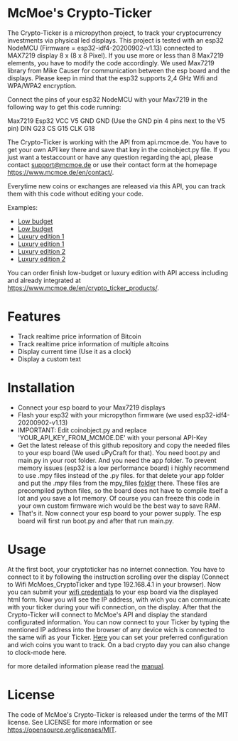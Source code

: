# McMoe's Crypto-Ticker

The Crypto-Ticker is a micropython project, to track your cryptocurrency investments via physical led displays.
This project is tested with an esp32 NodeMCU (Firmware = esp32-idf4-20200902-v1.13) connected to MAX7219 display 8 x (8 x 8 Pixel). If you use more or less than 8 Max7219 elements, you have to modify the code accordingly. We used Max7219 library from Mike Causer for communication between the esp board and the displays. Please keep in mind that the esp32 supports 2,4 GHz Wifi and WPA/WPA2 encryption.

Connect the pins of your esp32 NodeMCU with your Max7219 in the following way to get this code running:

Max7219     Esp32
VCC         V5
GND         GND (Use the GND pin 4 pins next to the V5 pin)
DIN         G23
CS          G15
CLK         G18


The Crypto-Ticker is working with the API from api.mcmoe.de. You have to get your own API key there and save that key in the coinobject.py file. If you just want a testaccount or have any question regarding the api, please contact support@mcmoe.de or use their contact form at the homepage https://www.mcmoe.de/en/contact/.

Everytime new coins or exchanges are released via this API, you can track them with this code without editing your code.

Examples:
- [Low budget](https://github.com/McMoes/Crypto-Ticker/tree/main/img/20210302_230349.jpg)
- [Low budget](https://github.com/McMoes/Crypto-Ticker/tree/main/img/20210302_230624.jpg)
- [Luxury edition 1](https://github.com/McMoes/Crypto-Ticker/tree/main/img/20210224_203135.jpg)
- [Luxury edition 1](https://github.com/McMoes/Crypto-Ticker/tree/main/img/20210330_000034.jpg)
- [Luxury edition 2](https://github.com/McMoes/Crypto-Ticker/tree/main/img/20210224_202800.jpg)
- [Luxury edition 2](https://github.com/McMoes/Crypto-Ticker/tree/main/img/20210329_235837.jpg)

You can order finish low-budget or luxury edition with API access including and already integrated at https://www.mcmoe.de/en/crypto_ticker_products/.

# Features

- Track realtime price information of Bitcoin
- Track realtime price information of multiple altcoins
- Display current time (Use it as a clock)
- Display a custom text


# Installation

- Connect your esp board to your Max7219 displays
- Flash your esp32 with your micropython firmware (we used esp32-idf4-20200902-v1.13)
- IMPORTANT: Edit coinobject.py and replace 'YOUR_API_KEY_FROM_MCMOE.DE' with your personal API-Key 
- Get the latest release of this github repository and copy the needed files to your esp board (We used uPyCraft for that). You need boot.py and main.py in your root folder. And you need the app folder. To prevent memory issues (esp32 is a low performance board) i highly recommend to use .mpy files instead of the .py files. for that delete your app folder and put the .mpy files from the mpy_files [folder](https://github.com/McMoes/Crypto-Ticker/tree/main/mpy_files/) there. These files are precompiled python files, so the board does not have to compile itself a lot and you save a lot memory. Of course you can freeze this code in your own custom firmware wich would be the best way to save RAM.
- That's it. Now connect your esp board to your power supply. The esp board will first run boot.py and after that run main.py.


# Usage

At the first boot, your cryptoticker has no internet connection. You have to connect to it by following the instruction scrolling over the display (Connect to Wifi McMoes_CryptoTicker and type 192.168.4.1 in your browser). Now you can submit your [wifi credentials](https://github.com/McMoes/Crypto-Ticker/tree/main/img/WIFI_Configuration.png) to your esp board via the displayed html form. Now you will see the IP address, with wich you can communicate with your ticker during your wifi connection, on the display. After that the Crypto-Ticker will connect to McMoe's API and display the standard configurated information. You can now connect to your Ticker by typing the mentioned IP address into the browser of any device wich is connected to the same wifi as your Ticker. [Here](https://github.com/McMoes/Crypto-Ticker/tree/main/img/Configuration.JPG) you can set your preferred configuration and wich coins you want to track. On a bad crypto day you can also change to clock-mode here.

for more detailed information please read the [manual](https://github.com/McMoes/Crypto-Ticker/tree/main/manual/McMoes_CryptoTicker_manual.pdf).

# License

The code of McMoe's Crypto-Ticker is released under the terms of the MIT license. See LICENSE for more information or see https://opensource.org/licenses/MIT.
